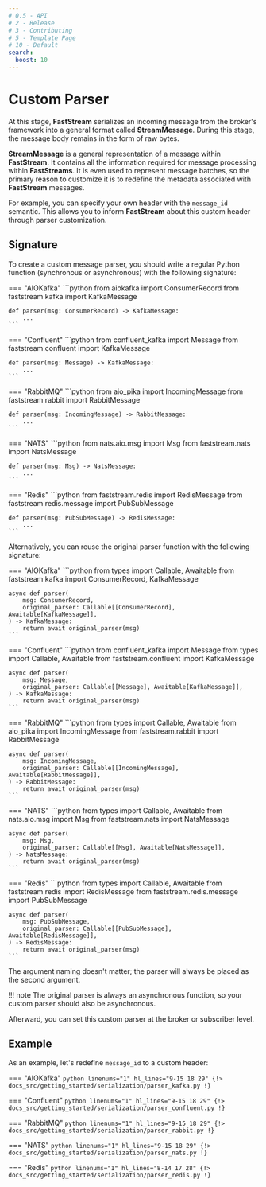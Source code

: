 ```yaml
---
# 0.5 - API
# 2 - Release
# 3 - Contributing
# 5 - Template Page
# 10 - Default
search:
  boost: 10
---
```


# Custom Parser

At this stage, **FastStream** serializes an incoming message from the broker's framework into a general format called **StreamMessage**. During this stage, the message body remains in the form of raw bytes.

**StreamMessage** is a general representation of a message within **FastStream**. It contains all the information required for message processing within **FastStreams**.  It is even used to represent message batches, so the primary reason to customize it is to redefine the metadata associated with **FastStream** messages.

For example, you can specify your own header with the `message_id` semantic. This allows you to inform **FastStream** about this custom header through parser customization.

## Signature

To create a custom message parser, you should write a regular Python function (synchronous or asynchronous) with the following signature:

=== "AIOKafka"
    ```python
    from aiokafka import ConsumerRecord
    from faststream.kafka import KafkaMessage

    def parser(msg: ConsumerRecord) -> KafkaMessage:
        ...
    ```

=== "Confluent"
    ```python
    from confluent_kafka import Message
    from faststream.confluent import KafkaMessage

    def parser(msg: Message) -> KafkaMessage:
        ...
    ```

=== "RabbitMQ"
    ```python
    from aio_pika import IncomingMessage
    from faststream.rabbit import RabbitMessage

    def parser(msg: IncomingMessage) -> RabbitMessage:
        ...
    ```

=== "NATS"
    ```python
    from nats.aio.msg import Msg
    from faststream.nats import NatsMessage

    def parser(msg: Msg) -> NatsMessage:
        ...
    ```

=== "Redis"
    ```python
    from faststream.redis import RedisMessage
    from faststream.redis.message import PubSubMessage

    def parser(msg: PubSubMessage) -> RedisMessage:
        ...
    ```

Alternatively, you can reuse the original parser function with the following signature:

=== "AIOKafka"
    ```python
    from types import Callable, Awaitable
    from faststream.kafka import ConsumerRecord, KafkaMessage

    async def parser(
        msg: ConsumerRecord,
        original_parser: Callable[[ConsumerRecord], Awaitable[KafkaMessage]],
    ) -> KafkaMessage:
        return await original_parser(msg)
    ```

=== "Confluent"
    ```python
    from confluent_kafka import Message
    from types import Callable, Awaitable
    from faststream.confluent import KafkaMessage

    async def parser(
        msg: Message,
        original_parser: Callable[[Message], Awaitable[KafkaMessage]],
    ) -> KafkaMessage:
        return await original_parser(msg)
    ```

=== "RabbitMQ"
    ```python
    from types import Callable, Awaitable
    from aio_pika import IncomingMessage
    from faststream.rabbit import RabbitMessage

    async def parser(
        msg: IncomingMessage,
        original_parser: Callable[[IncomingMessage], Awaitable[RabbitMessage]],
    ) -> RabbitMessage:
        return await original_parser(msg)
    ```

=== "NATS"
    ```python
    from types import Callable, Awaitable
    from nats.aio.msg import Msg
    from faststream.nats import NatsMessage

    async def parser(
        msg: Msg,
        original_parser: Callable[[Msg], Awaitable[NatsMessage]],
    ) -> NatsMessage:
        return await original_parser(msg)
    ```

=== "Redis"
    ```python
    from types import Callable, Awaitable
    from faststream.redis import RedisMessage
    from faststream.redis.message import PubSubMessage

    async def parser(
        msg: PubSubMessage,
        original_parser: Callable[[PubSubMessage], Awaitable[RedisMessage]],
    ) -> RedisMessage:
        return await original_parser(msg)
    ```

The argument naming doesn't matter; the parser will always be placed as the second argument.

!!! note
    The original parser is always an asynchronous function, so your custom parser should also be asynchronous.

Afterward, you can set this custom parser at the broker or subscriber level.

## Example

As an example, let's redefine `message_id` to a custom header:


=== "AIOKafka"
    ```python linenums="1" hl_lines="9-15 18 29"
    {!> docs_src/getting_started/serialization/parser_kafka.py !}
    ```

=== "Confluent"
    ```python linenums="1" hl_lines="9-15 18 29"
    {!> docs_src/getting_started/serialization/parser_confluent.py !}
    ```

=== "RabbitMQ"
    ```python linenums="1" hl_lines="9-15 18 29"
    {!> docs_src/getting_started/serialization/parser_rabbit.py !}
    ```

=== "NATS"
    ```python linenums="1" hl_lines="9-15 18 29"
    {!> docs_src/getting_started/serialization/parser_nats.py !}
    ```

=== "Redis"
    ```python linenums="1" hl_lines="8-14 17 28"
    {!> docs_src/getting_started/serialization/parser_redis.py !}
    ```
